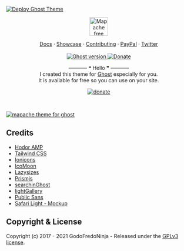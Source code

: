 [![Deploy Ghost Theme](https://github.com/MMMXXXZZZ/m4-ghost/actions/workflows/deploy-theme.yml/badge.svg)](https://github.com/MMMXXXZZZ/m4-ghost/actions/workflows/deploy-theme.yml)

<p align="center">
  <a href="https://godofredo.ninja/ghost-theme/mapache/">
    <img src="https://user-images.githubusercontent.com/10253167/142776472-b1f03e0f-6827-48f9-9dbe-5397a9326277.png" height="50" alt="Mapache free theme for Ghost" />
  </a>
</p>

<p align="center">
    <a href="./docs">Docs</a>
    ·
    <a href="https://godofredo.ninja/ghost-theme/showcase/">Showcase</a>
    ·
    <a href="https://github.com/godofredoninja/mapache/graphs/contributors">Contributing</a>
    ·
    <a href="https://www.paypal.com/paypalme/godofredoninja">PayPal</a>
    ·
    <a href="https://twitter.com/godofredoninja">Twitter</a>
    <br /><br />
    <a href="https://github.com/TryGhost/Ghost">
        <img src="https://img.shields.io/badge/Ghost-5.x-brightgreen.svg" alt="Ghost version" />
    </a>
    <a href="https://www.paypal.com/paypalme/godofredoninja">
        <img src="https://img.shields.io/badge/donate-paypal-blue.svg" alt="Donate" />
    </a>
</p>

<p align="center">
    ───── ❝ Hello ❞ ─────
    <br />
  I created this theme for <a href="https://github.com/tryghost/ghost/">Ghost</a> especially for you.
    <br />
    It is available for free so you can use on your site.
</p>

<p align="center">
    <a href="https://www.paypal.com/cgi-bin/webscr?cmd=_s-xclick&hosted_button_id=Y7UB5Q8GVN3HN&source=url">
        <img src="https://user-images.githubusercontent.com/10253167/103444000-877b1b80-4c32-11eb-8377-7bedd46dbdf8.gif" alt="donate" />
    </a>
</p>

&nbsp;

[![mapache theme for ghost](https://user-images.githubusercontent.com/10253167/144504924-bb6b4dfe-3c5c-4eeb-b9c3-fd8ebfa664bd.jpg)](https://godofredo.ninja/ghost-theme/mapache/)

## Credits

- [Hodor AMP](https://github.com/godofredoninja/Hodor-AMP-Ghost)
- [Tailwind CSS](https://github.com/tailwindlabs/tailwindcss)
- [Ionicons](https://github.com/ionic-team/ionicons)
- [IcoMoon](https://icomoon.io/)
- [Lazysizes](https://github.com/aFarkas/lazysizes)
- [Prismjs](https://github.com/PrismJS/prism/)
- [searchinGhost](https://github.com/gmfmi/searchinGhost)
- [lightGallery](https://github.com/sachinchoolur/lightGallery)
- [Public Sans](https://fonts.google.com/share?selection.family=Public%20Sans:wght@400;500;600;700)
- [Safari Light - Mockup](https://www.uplabs.com/posts/safari-light-version)

## Copyright & License

Copyright (c) 2017 - 2021 GodoFredoNinja - Released under the [GPLv3 license](LICENSE).
